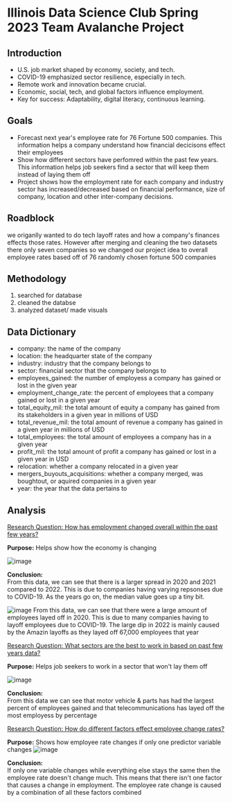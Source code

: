 # Illinois Data Science Club Spring 2023 Team Avalanche Project

## Introduction
- U.S. job market shaped by economy, society, and tech.
- COVID-19 emphasized sector resilience, especially in tech.
- Remote work and innovation became crucial.
- Economic, social, tech, and global factors influence employment.
- Key for success: Adaptability, digital literacy, continuous learning.


## Goals
- Forecast next year's employee rate for 76 Fortune 500 companies. This information helps a company understand how financial decicisons effect their employees
- Show how different sectors have perfomred within the past few years. This information helps job seekers find a sector that will keep them instead of laying them off
- Project shows how the employment rate for each company and industry sector has increased/decreased based on financial performance, size of company, location and other inter-company decisions.

## Roadblock
we origanlly wanted to do tech layoff rates and how a company's finances effects those rates. However after merging and cleaning the two datasets there only seven companies so we changed our project idea to overall employee rates based off of 76 randomly chosen fortune 500 companies

## Methodology
1. searched for database
2. cleaned the databse
3. analyzed dataset/ made visuals
  

## Data Dictionary
  - company: the name of the company <br>
  - location: the headquarter state of the company <br>
  - industry: industry that the company belongs to <br>
  - sector: financial sector that the company belongs to <br>
  - employees_gained: the number of employess a company has gained or lost in the given year <br>
  - employment_change_rate: the percent of employees that a company gained or lost in a given year <br>
  - total_equity_mil: the total amount of equity a company has gained from its stakeholders in a given year in millions of USD <br>
  - total_revenue_mil: the total amount of revenue a company has gained in a given year in millions of USD <br>
  - total_employees: the total amount of employees a company has in a given year <br>
  - profit_mil: the total amount of profit a company has gained or lost in a given year in USD <br>
  - relocation: whether a company relocated in a given year <br>
  - mergers_buyouts_acquisitions: whether a company merged, was boughtout, or aquired companies in a given year <br>
  - year: the year that the data pertains to <br>
  
## Analysis
<ins>Research Question: How has employment changed overall within the past few years? <br>

**Purpose:** Helps show how the economy is changing 

![image](https://github.com/ZacharyKim/iDSC-Fall-23/assets/43355013/136b6fbc-919a-4e49-bfb4-82609d22fdf2)


**Conclusion:** <br>
From this data, we can see that there is a larger spread in 2020 and 2021 compared to 2022. This is due to companies having varying repsonses due to COVID-19. As the years go on, the median value goes up a tiny bit.

![image](https://github.com/ZacharyKim/iDSC-Fall-23/assets/43355013/d05bb566-62ec-4d25-ae07-ea754461ccfa)
From this data, we can see that there were a large amount of employees layed off in 2020. This is due to many companies having to layoff employees due to COVID-19. The large dip in 2022 is mainly caused by the Amazin layoffs as they layed off 67,000 employees that year


<ins>Research Question: What sectors are the best to work in based on past few years data? <br>

**Purpose:** Helps job seekers to work in a sector that won't lay them off

![image](https://github.com/ZacharyKim/iDSC-Fall-23/assets/43355013/f71eb907-56af-49ba-a162-b4161c518b85)

**Conclusion:** <br>
From this data we can see that motor vehicle & parts has had the largest percent of employees gained and that telecommunications has layed off the most employess by percentage


<ins>Research Question: How do different factors effect employee change rates? <br>

**Purpose:** Shows how employee rate changes if only one predictor variable changes
![image](https://github.com/ZacharyKim/iDSC-Fall-23/assets/43355013/2ca43e4b-2c13-45b4-b6f2-84db98b457d9)

**Conclusion:** <br>
If only one variable changes while everything else stays the same then the employee rate doesn't change much. This means that there isn't one factor that causes a change in employment. The employee rate change is caused by a combination of all these factors combined






